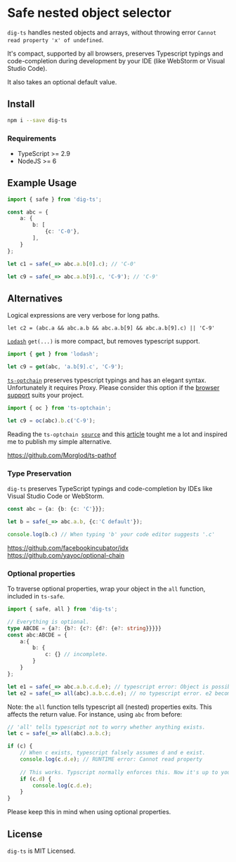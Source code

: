 # Safe nested object selector

`dig-ts` handles nested objects and arrays,
without throwing error `Cannot read property 'x' of undefined`.

It's compact, 
supported by all browsers, 
 preserves Typescript typings and code-completion during development by your IDE (like WebStorm or Visual Studio Code). 

It also takes an optional default value.

## Install

```bash
npm i --save dig-ts
```

### Requirements

- TypeScript >= 2.9
- NodeJS >= 6

## Example Usage

```typescript
import { safe } from 'dig-ts';

const abc = {
    a: {
        b: [
            {c: 'C-0'}, 
        ],
    }
};

let c1 = safe(_=> abc.a.b[0].c); // 'C-0'

let c9 = safe(_=> abc.a.b[9].c, 'C-9'); // 'C-9'
```
## Alternatives
Logical expressions are very verbose for long paths.
```
let c2 = (abc.a && abc.a.b && abc.a.b[9] && abc.a.b[9].c) || 'C-9'
```
[`Lodash`](https://lodash.com/) `get(...)` is more compact, 
but removes typescript support.

```typescript
import { get } from 'lodash';

let c9 = get(abc, 'a.b[9].c', 'C-9');
```

[`ts-optchain`](https://www.npmjs.com/package/ts-optchain) preserves typescript typings and has an elegant syntax. 
Unfortunately it requires Proxy. 
Please consider this option if the [browser support](https://caniuse.com/#search=proxy) suits your project.

```typescript
import { oc } from 'ts-optchain';

let c9 = oc(abc).b.c('C-9');
```
Reading the `ts-optchain `[`source`](https://github.com/rimeto/ts-optchain) and this [article](https://medium.com/inside-rimeto/optional-chaining-in-typescript-622c3121f99b) tought me a lot and inspired me to publish my simple alternative. 

https://github.com/Morglod/ts-pathof

### Type Preservation

`dig-ts` preserves TypeScript typings and code-completion by IDEs like Visual Studio Code or WebStorm.

```typescript
const abc = {a: {b: {c: 'C'}}};

let b = safe(_=> abc.a.b, {c:'C default'});

console.log(b.c) // When typing 'b' your code editor suggests '.c'
```

https://github.com/facebookincubator/idx
https://github.com/yayoc/optional-chain

### Optional properties

To traverse optional properties, wrap your object in the `all` function, included in `ts-safe`. 
```typescript
import { safe, all } from 'dig-ts';

// Everything is optional.
type ABCDE = {a?: {b?: {c?: {d?: {e?: string}}}}}
const abc:ABCDE = {
    a:{
        b: {
            c: {} // incomplete.
        }
    }
};

let e1 = safe(_=> abc.a.b.c.d.e); // typescript error: Object is possibly 'undefined'
let e2 = safe(_=> all(abc).a.b.c.d.e); // no typescript error. e2 becomes undefined, as expected.
```

Note: the `all` function tells typescript all (nested) properties exits. 
This affects the return value. For instance, using `abc` from before: 
```typescript
// 'all' tells typescript not to worry whether anything exists.
let c = safe(_=> all(abc).a.b.c);

if (c) {
    // When c exists, typescript falsely assumes d and e exist.
    console.log(c.d.e); // RUNTIME error: Cannot read property
    
    // This works. Typscript normally enforces this. Now it's up to you. 
    if (c.d) {
        console.log(c.d.e);
    }
}
```
Please keep this in mind when using optional properties.

## License

`dig-ts` is MIT Licensed.
